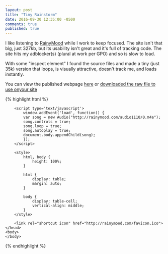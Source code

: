 ```yaml
---
layout: post
title: "Tiny Rainstorm"
date: 2016-09-30 12:35:00 -0500
comments: true
published: true
---
```


I like listening to [RainyMood](http://www.rainymood.com) while I work to keep focused. The site isn't that big, just 327kb, but its usability isn't great and it's full of tracking code. The site hits my adblocker(s) (plural at work per GPO) and so is slow to load.

With some "inspect element" I found the source files and made a tiny (just 35k) version that loops, is visually attractive, doesn't track me, and loads instantly.

You can view the published webpage [here](/files/tinyrain.html) or [downloaded the raw file to use onyour site](https://raw.githubusercontent.com/z3ugma/z3ugma.github.io/master/files/tinyrain.html)

{% highlight html %}
<!DOCTYPE html PUBLIC "-//W3C//DTD XHTML 1.0 Strict//EN" "http://www.w3.org/TR/xhtml1/DTD/xhtml1-strict.dtd">
<html xml:lang="en" xmlns="http://www.w3.org/1999/xhtml" lang="en">
    <head>
        <meta http-equiv="content-type" content="text/html; charset=UTF-8" />
        <meta name="robots" content="noindex, nofollow" />
        <meta name="googlebot" content="noindex, nofollow" />
        <script type="text/javascript" src="https://cdnjs.cloudflare.com/ajax/libs/mootools/1.6.0/mootools-core-compat.min.js"></script>
        <title>TinyRain</title>

        <script type='text/javascript'>
            window.addEvent('load', function() {
            var song = new Audio("http://rainymood.com/audio1110/0.m4a");
            song.controls = true;
            song.loop = true;
            song.autoplay = true;
            document.body.appendChild(song);
            });
        </script>
        
        <style>
            html, body {
                height: 100%;
            }

            html {
                display: table;
                margin: auto;
            }

            body {
                display: table-cell;
                vertical-align: middle;
            }
        </style>

        <link rel="shortcut icon" href="http://rainymood.com/favicon.ico">
    </head>
    <body>
    </body>
</html>
{% endhighlight %}

